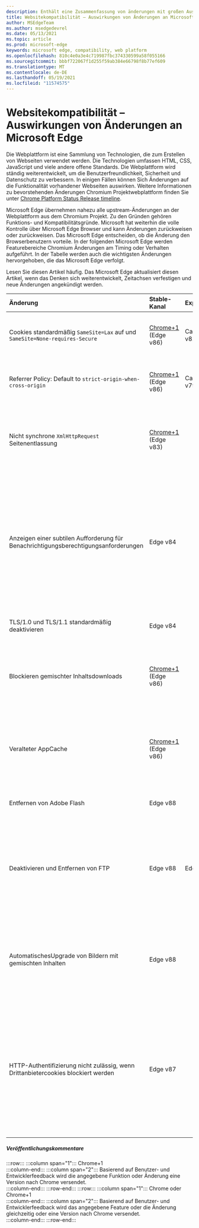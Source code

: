 ```yaml
---
description: Enthält eine Zusammenfassung von änderungen mit großen Auswirkungen, die sich auf die Websitekompatibilität auswirken können
title: Websitekompatibilität – Auswirkungen von Änderungen an Microsoft Edge
author: MSEdgeTeam
ms.author: msedgedevrel
ms.date: 05/13/2021
ms.topic: article
ms.prod: microsoft-edge
keywords: microsoft edge, compatibility, web platform
ms.openlocfilehash: 810c4e0a3e4c719987fbc374330599a58f055166
ms.sourcegitcommit: bbbf722067f1d255f59ab384e66798f8b77ef609
ms.translationtype: MT
ms.contentlocale: de-DE
ms.lasthandoff: 05/19/2021
ms.locfileid: "11574575"
---
```

# <a name="site-compatibility-impacting-changes-coming-to-microsoft-edge"></a>Websitekompatibilität – Auswirkungen von Änderungen an Microsoft Edge  

Die Webplattform ist eine Sammlung von Technologien, die zum Erstellen von Webseiten verwendet werden.  Die Technologien umfassen HTML, CSS, JavaScript und viele andere offene Standards.  Die Webplattform wird ständig weiterentwickelt, um die Benutzerfreundlichkeit, Sicherheit und Datenschutz zu verbessern.  In einigen Fällen können Sich Änderungen auf die Funktionalität vorhandener Webseiten auswirken.  Weitere Informationen zu bevorstehenden Änderungen Chromium Projektwebplattform finden Sie unter [Chrome Platform Status Release timeline][ChromestatusFeaturesSchedule].  

Microsoft Edge übernehmen nahezu alle upstream-Änderungen an der Webplattform aus dem Chromium Projekt.  Zu den Gründen gehören Funktions- und Kompatibilitätsgründe.  Microsoft hat weiterhin die volle Kontrolle über Microsoft Edge Browser und kann Änderungen zurückweisen oder zurückweisen.  Das Microsoft Edge entscheiden, ob die Änderung den Browserbenutzern vorteile.  In der folgenden Microsoft Edge werden Featurebereiche Chromium Änderungen am Timing oder Verhalten aufgeführt.  In der Tabelle werden auch die wichtigsten Änderungen hervorgehoben, die das Microsoft Edge verfolgt.  

Lesen Sie diesen Artikel häufig.  Das Microsoft Edge aktualisiert diesen Artikel, wenn das Denken sich weiterentwickelt, Zeitachsen verfestigen und neue Änderungen angekündigt werden.  

| Änderung | Stable-Kanal | Experimentation | Weitere Informationen |  
|:--- |:--- |:--- |:--- |
| Cookies standardmäßig `SameSite=Lax` auf und `SameSite=None-requires-Secure` | [Chrome+1](#release-comments) \(Edge v86\)  | Canary v82, Dev v82 | Diese Änderung geschieht im Chromium Projekt, auf dem Microsoft Edge basiert.  Weitere Informationen, einschließlich der geplanten Zeitachse von Google für diese Änderung, finden Sie unter [Chrome Platform Status.][ChromestatusFeature5088147346030592]  |  
| Referrer Policy: Default to `strict-origin-when-cross-origin` | [Chrome+1](#release-comments) \(Edge v86\)  | Canary v79, Dev v79 | Diese Änderung geschieht im Chromium Projekt, auf dem Microsoft Edge basiert.  Weitere Informationen, einschließlich der geplanten Zeitachse von Google für diese Änderung, finden Sie unter [Chrome Platform Status.][ChromestatusFeature6251880185331712]  |  
| Nicht synchrone `XmlHttpRequest` Seitenentlassung | [Chrome+1](#release-comments) \(Edge v83\) |  | Diese Änderung geschieht im Chromium Projekt, auf dem Microsoft Edge basiert.  Mit Chrome bietet Microsoft Edge eine Gruppenrichtlinie, um diese Änderung bis Edge v88 zu deaktivieren.  Weitere Informationen, einschließlich der geplanten Zeitachse von Google für diese Änderung, finden Sie unter [Chrome Platform Status.][ChromestatusFeature4664843055398912]  |  
| Anzeigen einer subtilen Aufforderung für Benachrichtigungsberechtigungsanforderungen | Edge v84 |  | Stille Benachrichtigungsanforderungen zeigen ein subtiles Anforderungssymbol in der Adressleiste für Websitebenachrichtigungsberechtigungen an, die mithilfe der oder DER API angefordert werden, und ersetzt die vollständige oder standardmäßige `Notifications` `Push` Berechtigungs-Flyout-Eingabeaufforderungs-UI.  Dieses Feature ist derzeit für alle Benutzer aktiviert.  Navigieren Sie zu , um stille Benachrichtigungsanforderungen abmelden zu `edge://settings/content/notifications` .  In Der Zukunft kann das Microsoft Edge das erneute Aktivieren der vollständigen Flyoutbenachrichtigungsaufforderung in einigen Szenarien prüfen.  |  
| TLS/1.0 und TLS/1.1 standardmäßig deaktivieren | Edge v84 |  | Die [SSLMinVersion-Gruppenrichtlinie][DeployedgeMicrosoftEdgePoliciesSslversionmin] ermöglicht die erneute Aktivierung von TLS/1.0 und TLS/1.1. die Richtlinie bleibt bis Edge v90 verfügbar.  |  
| Blockieren gemischter Inhaltsdownloads | [Chrome+1](#release-comments) \(Edge v86\)  |  | Diese Änderung geschieht im Chromium Projekt, auf dem Microsoft Edge basiert.  Weitere Informationen, einschließlich der geplanten Zeitachse von Google für diese Änderung, finden Sie im [Google-Sicherheitsblogeintrag][GoogleBlogSecurity20200206].  Der Microsoft-Rolloutzeitplan für Dateitypen, die gewarnt oder blockiert werden sollen, ist für eine Version nach Chrome geplant.  |  
| Veralteter AppCache | [Chrome+1](#release-comments) \(Edge v86\)  |  | Diese Änderung geschieht im Chromium Projekt, auf dem Microsoft Edge basiert.  Weitere Informationen finden Sie in der [WebDev-Dokumentation][WebDevAppCacheRemoval].  Der Microsoft-Rolloutzeitplan für die Veraltetkeit ist für eine Version nach Chrome geplant.  Durch das [Anfordern eines AppCache OriginTrial-Tokens][ChromeDevelopersOrigintrialsAppCacheOriginTrial] können Websites die veraltete API bis Edge v90 weiterhin verwenden.  |  
| Entfernen von Adobe Flash | Edge v88  |  | Diese Änderung geschieht im Chromium Projekt, auf dem Microsoft Edge basiert.  Weitere Informationen finden Sie unter [Adobe Flash Chromium Roadmap][ChromiumFlashRoadmapSupportRemoved].  | 
| Deaktivieren und Entfernen von FTP | Edge v88  | Edge Beta v87 | In Edge Beta v87 ist die #A0 standardmäßig deaktiviert. In Edge Stable v87 bleibt es aktiviert.  In Edge v88 wird die FTP-Unterstützung vollständig entfernt.  Diese Änderung geschieht im Chromium Projekt, auf dem Microsoft Edge basiert.  Weitere Informationen finden Sie unter [Chrome Platform Status Entry][ChromestatusFeature6246151319715840].  Unternehmen mit Websites, die weiterhin FTP-Unterstützung benötigen, können FTP weiterhin verwenden, indem sie die Website so konfigurieren, dass sie den [IE-Modus verwendet.][DeployedgeEdgeIeMode]  | 
| AutomatischesUpgrade von Bildern mit gemischten Inhalten | Edge v88  |  | Nicht sichere \(HTTP\)-Verweise auf Bilder werden automatisch auf HTTPS aktualisiert. Wenn das Bild nicht über HTTPS verfügbar ist, schlägt der Bilddownload fehl. Es [steht eine Gruppenrichtlinie][DeployedgeMicrosoftEdgePoliciesInsecurecontentallowedforurls] zur Verfügung, um dieses Feature zu steuern. Diese Änderung geschieht im Chromium Projekt, auf dem Microsoft Edge basiert. Weitere Informationen finden Sie unter [Chrome Platform Status][ChromestatusFeature4926989725073408].  | 
| HTTP-Authentifizierung nicht zulässig, wenn Drittanbietercookies blockiert werden  | Edge v87  |  | Ab Edge v87, wenn Cookies für Drittanbieteranforderungen blockiert werden, entweder mithilfe der [BlockThirdPartyCookies-Richtlinie][DeployedgeMicrosoftEdgePoliciesBlockthirdpartycookies] oder über die Edge-Einstellungen-Seite, ist die HTTP-Authentifizierung ebenfalls nicht zulässig. Diese Änderung kann sich Enterprise downloaden von Websitelisten für den [Internet Explorer-Modus][DeployedgeEdgeIeModePoliciesConfigureUsingUseEnterpriseModeIeWebsiteListPolicy] auswirken, wenn für den Endpunkt, der die Liste hostet, die Verwendung der HTTP-Authentifizierung erforderlich ist.  Fügen Sie der [CookieAllowedForURLs-Richtlinie][DeployedgeMicrosoftEdgePoliciesCookiesallowedforurls] ein übereinstimmendes URL-Muster hinzu, um die Verwendung von Cookies und der HTTP-Authentifizierung für Enterprise Mode Site List-Downloads zu ermöglichen.  |   

##### <a name="release-comments"></a>Veröffentlichungskommentare  

:::row:::
   :::column span="1":::
      Chrome+1  
   :::column-end:::
   :::column span="2":::
      Basierend auf Benutzer- und Entwicklerfeedback wird die angegebene Funktion oder Änderung eine Version nach Chrome versendet.  
   :::column-end:::
:::row-end:::
:::row:::
   :::column span="1":::
      Chrome oder Chrome+1  
   :::column-end:::
   :::column span="2":::
      Basierend auf Benutzer- und Entwicklerfeedback wird das angegebene Feature oder die Änderung gleichzeitig oder eine Version nach Chrome versendet.  
   :::column-end:::
:::row-end:::

<!-- links -->  

[DeployedgeEdgeIeMode]: /deployedge/edge-ie-mode "Informationen zum IE-| Microsoft Docs"  
[DeployedgeEdgeIeModePoliciesConfigureUsingUseEnterpriseModeIeWebsiteListPolicy]: /deployedge/edge-ie-mode-policies#configure-using-the-use-the-enterprise-mode-ie-website-list-policy "Konfigurieren mithilfe der Listenrichtlinie Enterprise IE-Website für den Enterprise - Konfigurieren von Richtlinien für den IE-Modus | Microsoft Docs"  
[DeployedgeMicrosoftEdgePoliciesBlockthirdpartycookies]: /deployedge/microsoft-edge-policies#blockthirdpartycookies "BlockThirdPartyCookies - Microsoft Edge - Richtlinien | Microsoft Docs"  
[DeployedgeMicrosoftEdgePoliciesCookiesallowedforurls]: /deployedge/microsoft-edge-policies#cookiesallowedforurls "CookiesAllowedForUrls - Microsoft Edge - Richtlinien | Microsoft Docs"  
[DeployedgeMicrosoftEdgePoliciesInsecurecontentallowedforurls]:  /deployedge/microsoft-edge-policies#insecurecontentallowedforurls "InsecureContentAllowedForUrls - Microsoft Edge - Richtlinien | Microsoft Docs"  
[DeployedgeMicrosoftEdgePoliciesSslversionmin]: /deployedge/microsoft-edge-policies#sslversionmin "SSLVersionMin - Microsoft Edge - Richtlinien | Microsoft Docs"  

[ChromestatusFeaturesSchedule]: https://www.chromestatus.com/features/schedule "Veröffentlichungszeitachse | Status der Chrome-Plattform"  
[ChromestatusFeature4664843055398912]: https://chromestatus.com/feature/4664843055398912 "Synchronisierung von XHR bei Seitenentlassung nicht | Status der Chrome-Plattform"  
[ChromestatusFeature4926989725073408]: https://chromestatus.com/feature/4926989725073408 "Autoupgrade Image Mixed Content | Status der Chrome-Plattform"  
[ChromestatusFeature5088147346030592]: https://chromestatus.com/feature/5088147346030592 "Cookies standardmäßig auf SameSite=Lax | Status der Chrome-Plattform"  
[ChromestatusFeature6246151319715840]: https://chromestatus.com/feature/6246151319715840 "Veraltete FTP-| Status der Chrome-Plattform"  
[ChromestatusFeature6251880185331712]: https://chromestatus.com/feature/6251880185331712 "Referrer policy: Default to strict-origin-when-cross-cross-origin | Status der Chrome-Plattform"  

[ChromiumFlashRoadmapSupportRemoved]: https://www.chromium.org/flash-roadmap#TOC-Flash-Support-Removed-from-Chromium-Target:-Chrome-88---Jan-2021- "Flashunterstützung aus Chromium entfernt (Ziel: Chrome 88+ - Jan 2021) – Flash Roadmap | Chromium Projekte"  

[ChromeDevelopersOrigintrialsAppCacheOriginTrial]: https://developers.chrome.com/origintrials/#/view_trial/1776670052997660673 "AppCache OriginTrial-Token | Chrome Developers"  

[GoogleBlogSecurity20200206]: https://security.googleblog.com/2020/02/protecting-users-from-insecure_6.html "Schützen von Benutzern vor unsicheren Downloads in Google Chrome - Google Online Security Blog" 

[WebDevAppCacheRemoval]: https://web.dev/appcache-removal "Vorbereiten der AppCache-| web.dev"  

<!--todo:  cleanup links  -->  
